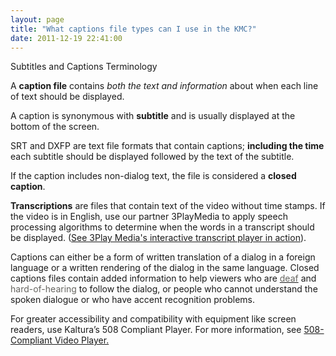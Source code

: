 ```yaml
---
layout: page
title: "What captions file types can I use in the KMC?"
date: 2011-12-19 22:41:00
---
```


<p class="mce-heading-2">
  <a name="_Toc312012515" style="font-size: 15px; font-weight: bold;"></a><span>Subtitles and Captions Terminology</span>
</p>

<span>A <strong>caption file</strong> contains <em>both the text and information</em> about when each line of text should be displayed. </span>

<span>A caption is synonymous with <strong>subtitle</strong> and is usually displayed at the bottom of the screen.</span>

<span>SRT and DXFP are text file formats that contain captions; <strong>including the time</strong> each subtitle should be displayed followed by the text of the subtitle. </span>

<span>If the caption includes non-dialog text, the file is considered a <strong>closed caption</strong>. </span>

**<span>Transcriptions</span>** are files that contain text of the video without time stamps. <span class="BodyTextChar">If the video is in English, use our partner 3PlayMedia to apply speech processing algorithms to determine when the words in a transcript should be displayed.</span> (<a href="http://www.3playmedia.com/how-it-works/webinars/video-accessibility-best-practices-teaching-learning/" target="_blank">See 3Play Media's interactive transcript player in action</a>). 

<span>Captions can either be a form of written translation of a dialog in a foreign language or a written rendering of the dialog in the same language. Closed captions files contain added information to help viewers who are <a href="http://en.wikipedia.org/wiki/Deaf" title="Deaf"><span style="mso-bidi-font-family: Arial; color: #666560;">deaf</span></a> and <span style="color: #666560;">hard-of-hearing</span> to follow the dialog, or people who cannot understand the spoken dialogue or who have accent recognition problems. </span>

<span>For greater accessibility and compatibility with equipment like screen readers, use Kaltura’s 508 Compliant Player. For more information, see <a href="{{site.url}}/documentation/Knowledge/what-kind-accessibility-player-can-i-create-kmc.html" target="_blank">508-Compliant Video Player.</a></span>
